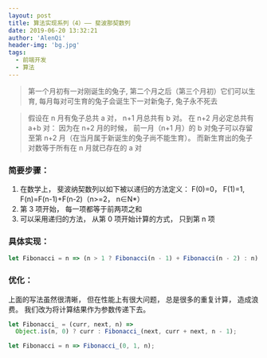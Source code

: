 ```yaml
---
layout: post
title: 算法实现系列（4）—— 斐波那契数列
date: 2019-06-20 13:32:21
author: 'AlenQi'
header-img: 'bg.jpg'
tags:
  - 前端开发
  - 算法
---
```


> 第一个月初有一对刚诞生的兔子, 第二个月之后（第三个月初）它们可以生育, 每月每对可生育的兔子会诞生下一对新兔子, 兔子永不死去

> 假设在 n 月有兔子总共 a 对， n+1 月总共有 b 对。 在 n+2 月必定总共有 a+b 对： 因为在 n+2 月的时候， 前一月（n+1 月）的 b 对兔子可以存留至第 n+2 月（在当月属于新诞生的兔子尚不能生育）。 而新生育出的兔子对数等于所有在 n 月就已存在的 a 对

### 简要步骤：

1. 在数学上， 斐波纳契数列以如下被以递归的方法定义： F(0)=0， F(1)=1, F(n)=F(n-1)+F(n-2)（n>=2， n∈N\*）
2. 第 3 项开始， 每一项都等于前两项之和
3. 可以采用递归的方法， 从第 0 项开始计算的方式， 只到第 n 项

### 具体实现：

```js
let Fibonacci = n => (n > 1 ? Fibonacci(n - 1) + Fibonacci(n - 2) : n);
```

### 优化：

上面的写法虽然很清晰， 但在性能上有很大问题， 总是很多的重复计算， 造成浪费。 我们改为将计算结果作为参数传递下去。

```js
let Fibonacci_ = (curr, next, n) =>
  Object.is(n, 0) ? curr : Fibonacci_(next, curr + next, n - 1);

let Fibonacci = n => Fibonacci_(0, 1, n);
```
